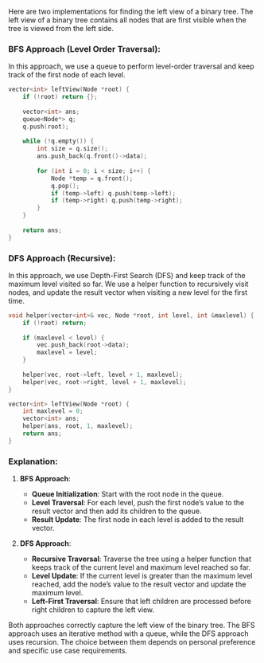 Here are two implementations for finding the left view of a binary tree. The left view of a binary tree contains all nodes that are first visible when the tree is viewed from the left side.

### BFS Approach (Level Order Traversal):

In this approach, we use a queue to perform level-order traversal and keep track of the first node of each level.

```cpp
vector<int> leftView(Node *root) {
    if (!root) return {};
    
    vector<int> ans;
    queue<Node*> q;
    q.push(root);
    
    while (!q.empty()) {
        int size = q.size();
        ans.push_back(q.front()->data);
        
        for (int i = 0; i < size; i++) {
            Node *temp = q.front();
            q.pop();
            if (temp->left) q.push(temp->left);
            if (temp->right) q.push(temp->right);
        }
    }
    
    return ans;
}
```

### DFS Approach (Recursive):

In this approach, we use Depth-First Search (DFS) and keep track of the maximum level visited so far. We use a helper function to recursively visit nodes, and update the result vector when visiting a new level for the first time.

```cpp
void helper(vector<int>& vec, Node *root, int level, int &maxlevel) {
    if (!root) return;
    
    if (maxlevel < level) {
        vec.push_back(root->data);
        maxlevel = level;
    }
    
    helper(vec, root->left, level + 1, maxlevel);
    helper(vec, root->right, level + 1, maxlevel);
}

vector<int> leftView(Node *root) {
    int maxlevel = 0;
    vector<int> ans;
    helper(ans, root, 1, maxlevel);
    return ans;
}
```

### Explanation:

1. **BFS Approach**:
   - **Queue Initialization**: Start with the root node in the queue.
   - **Level Traversal**: For each level, push the first node’s value to the result vector and then add its children to the queue.
   - **Result Update**: The first node in each level is added to the result vector.

2. **DFS Approach**:
   - **Recursive Traversal**: Traverse the tree using a helper function that keeps track of the current level and maximum level reached so far.
   - **Level Update**: If the current level is greater than the maximum level reached, add the node’s value to the result vector and update the maximum level.
   - **Left-First Traversal**: Ensure that left children are processed before right children to capture the left view.

Both approaches correctly capture the left view of the binary tree. The BFS approach uses an iterative method with a queue, while the DFS approach uses recursion. The choice between them depends on personal preference and specific use case requirements.